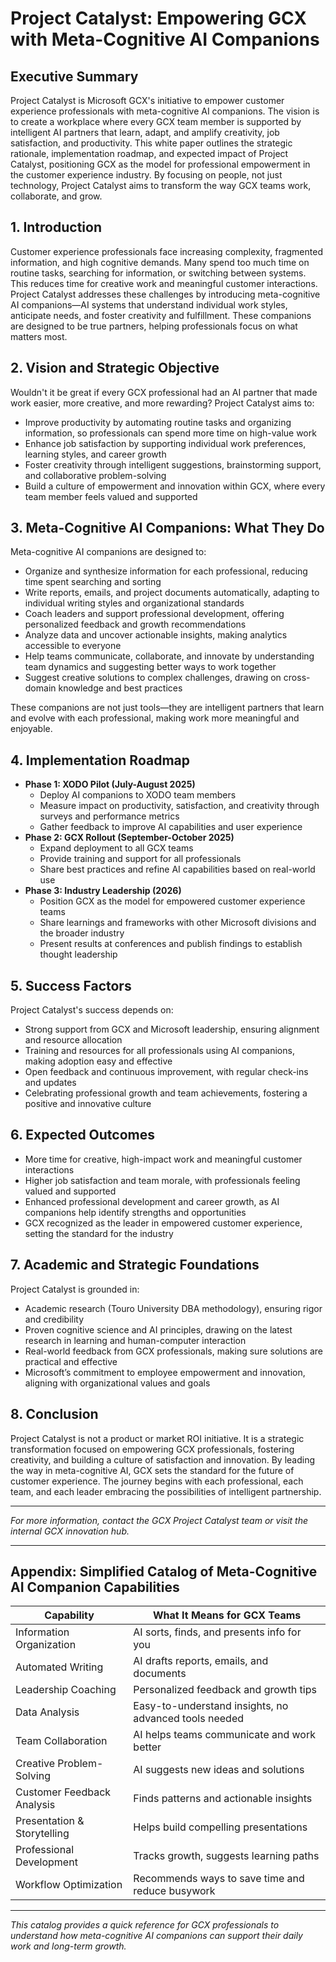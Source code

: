 # Project Catalyst: Empowering GCX with Meta-Cognitive AI Companions

## Executive Summary

Project Catalyst is Microsoft GCX's initiative to empower customer experience professionals with meta-cognitive AI companions. The vision is to create a workplace where every GCX team member is supported by intelligent AI partners that learn, adapt, and amplify creativity, job satisfaction, and productivity. This white paper outlines the strategic rationale, implementation roadmap, and expected impact of Project Catalyst, positioning GCX as the model for professional empowerment in the customer experience industry. By focusing on people, not just technology, Project Catalyst aims to transform the way GCX teams work, collaborate, and grow.

## 1. Introduction

Customer experience professionals face increasing complexity, fragmented information, and high cognitive demands. Many spend too much time on routine tasks, searching for information, or switching between systems. This reduces time for creative work and meaningful customer interactions. Project Catalyst addresses these challenges by introducing meta-cognitive AI companions—AI systems that understand individual work styles, anticipate needs, and foster creativity and fulfillment. These companions are designed to be true partners, helping professionals focus on what matters most.

## 2. Vision and Strategic Objective

Wouldn't it be great if every GCX professional had an AI partner that made work easier, more creative, and more rewarding? Project Catalyst aims to:
- Improve productivity by automating routine tasks and organizing information, so professionals can spend more time on high-value work
- Enhance job satisfaction by supporting individual work preferences, learning styles, and career growth
- Foster creativity through intelligent suggestions, brainstorming support, and collaborative problem-solving
- Build a culture of empowerment and innovation within GCX, where every team member feels valued and supported

## 3. Meta-Cognitive AI Companions: What They Do

Meta-cognitive AI companions are designed to:
- Organize and synthesize information for each professional, reducing time spent searching and sorting
- Write reports, emails, and project documents automatically, adapting to individual writing styles and organizational standards
- Coach leaders and support professional development, offering personalized feedback and growth recommendations
- Analyze data and uncover actionable insights, making analytics accessible to everyone
- Help teams communicate, collaborate, and innovate by understanding team dynamics and suggesting better ways to work together
- Suggest creative solutions to complex challenges, drawing on cross-domain knowledge and best practices

These companions are not just tools—they are intelligent partners that learn and evolve with each professional, making work more meaningful and enjoyable.

## 4. Implementation Roadmap

- **Phase 1: XODO Pilot (July-August 2025)**
  - Deploy AI companions to XODO team members
  - Measure impact on productivity, satisfaction, and creativity through surveys and performance metrics
  - Gather feedback to improve AI capabilities and user experience
- **Phase 2: GCX Rollout (September-October 2025)**
  - Expand deployment to all GCX teams
  - Provide training and support for all professionals
  - Share best practices and refine AI capabilities based on real-world use
- **Phase 3: Industry Leadership (2026)**
  - Position GCX as the model for empowered customer experience teams
  - Share learnings and frameworks with other Microsoft divisions and the broader industry
  - Present results at conferences and publish findings to establish thought leadership

## 5. Success Factors

Project Catalyst's success depends on:
- Strong support from GCX and Microsoft leadership, ensuring alignment and resource allocation
- Training and resources for all professionals using AI companions, making adoption easy and effective
- Open feedback and continuous improvement, with regular check-ins and updates
- Celebrating professional growth and team achievements, fostering a positive and innovative culture

## 6. Expected Outcomes

- More time for creative, high-impact work and meaningful customer interactions
- Higher job satisfaction and team morale, with professionals feeling valued and supported
- Enhanced professional development and career growth, as AI companions help identify strengths and opportunities
- GCX recognized as the leader in empowered customer experience, setting the standard for the industry

## 7. Academic and Strategic Foundations

Project Catalyst is grounded in:
- Academic research (Touro University DBA methodology), ensuring rigor and credibility
- Proven cognitive science and AI principles, drawing on the latest research in learning and human-computer interaction
- Real-world feedback from GCX professionals, making sure solutions are practical and effective
- Microsoft’s commitment to employee empowerment and innovation, aligning with organizational values and goals

## 8. Conclusion

Project Catalyst is not a product or market ROI initiative. It is a strategic transformation focused on empowering GCX professionals, fostering creativity, and building a culture of satisfaction and innovation. By leading the way in meta-cognitive AI, GCX sets the standard for the future of customer experience. The journey begins with each professional, each team, and each leader embracing the possibilities of intelligent partnership.

---

*For more information, contact the GCX Project Catalyst team or visit the internal GCX innovation hub.*

---

## Appendix: Simplified Catalog of Meta-Cognitive AI Companion Capabilities

| Capability                        | What It Means for GCX Teams                |
|-----------------------------------|--------------------------------------------|
| Information Organization          | AI sorts, finds, and presents info for you  |
| Automated Writing                 | AI drafts reports, emails, and documents    |
| Leadership Coaching               | Personalized feedback and growth tips       |
| Data Analysis                     | Easy-to-understand insights, no advanced tools needed |
| Team Collaboration                | AI helps teams communicate and work better  |
| Creative Problem-Solving          | AI suggests new ideas and solutions         |
| Customer Feedback Analysis        | Finds patterns and actionable insights      |
| Presentation & Storytelling       | Helps build compelling presentations        |
| Professional Development          | Tracks growth, suggests learning paths      |
| Workflow Optimization             | Recommends ways to save time and reduce busywork |

---

*This catalog provides a quick reference for GCX professionals to understand how meta-cognitive AI companions can support their daily work and long-term growth.*
